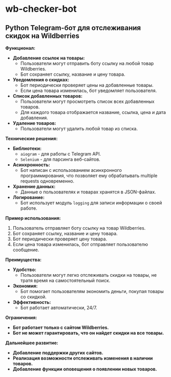 # wb-checker-bot
## Python Telegram-бот для отслеживания скидок на Wildberries

**Функционал:**

* **Добавление ссылок на товары:**
    * Пользователи могут отправить боту ссылку на любой товар Wildberries.
    * Бот сохраняет ссылку, название и цену товара.
* **Уведомления о скидках:**
    * Бот периодически проверяет цены на добавленные товары.
    * Если цена товара изменилась, бот уведомляет пользователя.
* **Список добавленных товаров:**
    * Пользователи могут просмотреть список всех добавленных товаров.
    * Для каждого товара отображается название, ссылка, цена и дата добавления.
* **Удаление товаров:**
    * Пользователи могут удалить любой товар из списка.

**Технические решения:**

* **Библиотеки:**
    * `aiogram` - для работы с Telegram API.
    * `Selenium` - для парсинга веб-сайтов.
* **Асинхронность:**
    * Бот написан с использованием асинхронного программирования, что позволяет ему обрабатывать multiple requests одновременно.
* **Хранение данных:**
    * Данные о пользователях и товарах хранятся в JSON-файлах.
* **Логирование:**
    * Бот использует модуль `logging` для записи информации о своей работе.

**Пример использования:**

1. Пользователь отправляет боту ссылку на товар Wildberries.
2. Бот сохраняет ссылку, название и цену товара.
3. Бот периодически проверяет цену товара.
4. Если цена товара изменилась, бот отправляет пользователю сообщение.

**Преимущества:**

* **Удобство:**
    * Пользователи могут легко отслеживать скидки на товары, не тратя время на самостоятельный поиск.
* **Экономия:**
    * Бот помогает пользователям экономить деньги, покупая товары со скидкой.
* **Эффективность:**
    * Бот работает автоматически, 24/7.

**Ограничения:**

* **Бот работает только с сайтом Wildberries.**
* **Бот не может гарантировать, что он найдет скидки на все товары.**

**Дальнейшее развитие:**

* **Добавление поддержки других сайтов.**
* **Реализация возможности отслеживать изменения в наличии товаров.**
* **Добавление функции оповещения о появлении новых товаров.**

